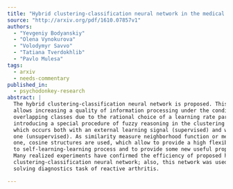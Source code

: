 ```yaml
---
title: "Hybrid clustering-classification neural network in the medical   diagnostics of reactive arthritis"
source: "http://arxiv.org/pdf/1610.07857v1"
authors:
  - "Yevgeniy Bodyanskiy"
  - "Olena Vynokurova"
  - "Volodymyr Savvo"
  - "Tatiana Tverdokhlib"
  - "Pavlo Mulesa"
tags:
  - arxiv
  - needs-commentary
published_in:
  - psychodonkey-research
abstract: |
  The hybrid clustering-classification neural network is proposed. This network
  allows increasing a quality of information processing under the condition of
  overlapping classes due to the rational choice of a learning rate parameter and
  introducing a special procedure of fuzzy reasoning in the clustering process,
  which occurs both with an external learning signal (supervised) and without the
  one (unsupervised). As similarity measure neighborhood function or membership
  one, cosine structures are used, which allow to provide a high flexibility due
  to self-learning-learning process and to provide some new useful properties.
  Many realized experiments have confirmed the efficiency of proposed hybrid
  clustering-classification neural network; also, this network was used for
  solving diagnostics task of reactive arthritis.

---
```

